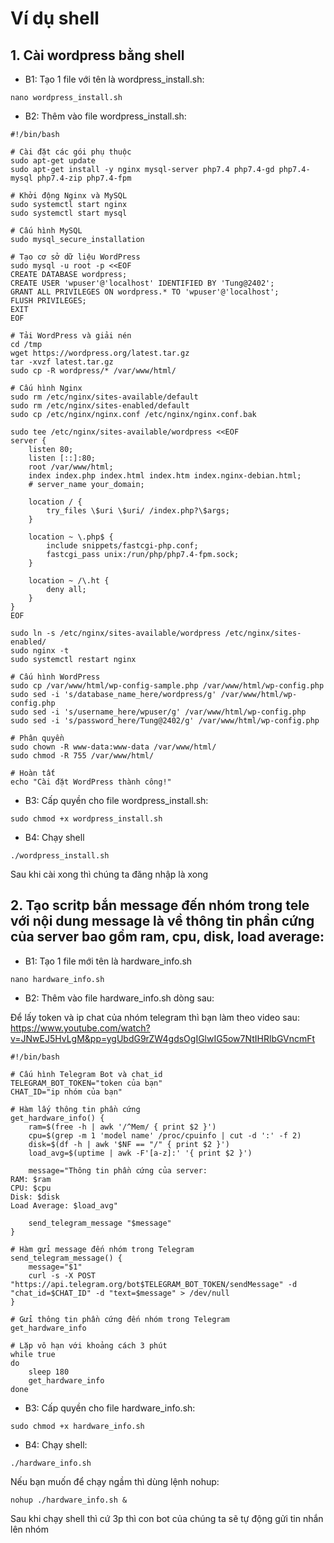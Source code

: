 # Ví dụ shell
## 1. Cài wordpress bằng shell
- B1: Tạo 1 file với tên là wordpress_install.sh:
```
nano wordpress_install.sh
```
- B2: Thêm vào file wordpress_install.sh:
```
#!/bin/bash

# Cài đặt các gói phụ thuộc
sudo apt-get update
sudo apt-get install -y nginx mysql-server php7.4 php7.4-gd php7.4-mysql php7.4-zip php7.4-fpm

# Khởi động Nginx và MySQL
sudo systemctl start nginx
sudo systemctl start mysql

# Cấu hình MySQL
sudo mysql_secure_installation

# Tạo cơ sở dữ liệu WordPress
sudo mysql -u root -p <<EOF
CREATE DATABASE wordpress;
CREATE USER 'wpuser'@'localhost' IDENTIFIED BY 'Tung@2402';
GRANT ALL PRIVILEGES ON wordpress.* TO 'wpuser'@'localhost';
FLUSH PRIVILEGES;
EXIT
EOF

# Tải WordPress và giải nén
cd /tmp
wget https://wordpress.org/latest.tar.gz
tar -xvzf latest.tar.gz
sudo cp -R wordpress/* /var/www/html/

# Cấu hình Nginx
sudo rm /etc/nginx/sites-available/default
sudo rm /etc/nginx/sites-enabled/default
sudo cp /etc/nginx/nginx.conf /etc/nginx/nginx.conf.bak

sudo tee /etc/nginx/sites-available/wordpress <<EOF
server {
    listen 80;
    listen [::]:80;
    root /var/www/html;
    index index.php index.html index.htm index.nginx-debian.html;
    # server_name your_domain;

    location / {
        try_files \$uri \$uri/ /index.php?\$args;
    }

    location ~ \.php$ {
        include snippets/fastcgi-php.conf;
        fastcgi_pass unix:/run/php/php7.4-fpm.sock;
    }

    location ~ /\.ht {
        deny all;
    }
}
EOF

sudo ln -s /etc/nginx/sites-available/wordpress /etc/nginx/sites-enabled/
sudo nginx -t
sudo systemctl restart nginx

# Cấu hình WordPress
sudo cp /var/www/html/wp-config-sample.php /var/www/html/wp-config.php
sudo sed -i 's/database_name_here/wordpress/g' /var/www/html/wp-config.php
sudo sed -i 's/username_here/wpuser/g' /var/www/html/wp-config.php
sudo sed -i 's/password_here/Tung@2402/g' /var/www/html/wp-config.php

# Phân quyền
sudo chown -R www-data:www-data /var/www/html/
sudo chmod -R 755 /var/www/html/

# Hoàn tất
echo "Cài đặt WordPress thành công!"
```
- B3: Cấp quyền cho file wordpress_install.sh:
```
sudo chmod +x wordpress_install.sh
```
- B4: Chạy shell
```
./wordpress_install.sh
```
Sau khi cài xong thì chúng ta đăng nhập là xong
## 2. Tạo scritp bắn message đến nhóm trong tele với nội dung message là về thông tin phần cứng của server bao gồm ram, cpu, disk, load average:
- B1: Tạo 1 file mới tên là hardware_info.sh
```
nano hardware_info.sh
```
- B2: Thêm vào file hardware_info.sh dòng sau:

Để lấy token và ip chat của nhóm telegram thì bạn làm theo video sau: https://www.youtube.com/watch?v=JNwEJ5HvLgM&pp=ygUbdG9rZW4gdsOgIGlwIG5ow7NtIHRlbGVncmFt
```
#!/bin/bash

# Cấu hình Telegram Bot và chat_id
TELEGRAM_BOT_TOKEN="token của bạn"
CHAT_ID="ip nhóm của bạn"

# Hàm lấy thông tin phần cứng
get_hardware_info() {
    ram=$(free -h | awk '/^Mem/ { print $2 }')
    cpu=$(grep -m 1 'model name' /proc/cpuinfo | cut -d ':' -f 2)
    disk=$(df -h | awk '$NF == "/" { print $2 }')
    load_avg=$(uptime | awk -F'[a-z]:' '{ print $2 }')

    message="Thông tin phần cứng của server:
RAM: $ram
CPU: $cpu
Disk: $disk
Load Average: $load_avg"

    send_telegram_message "$message"
}

# Hàm gửi message đến nhóm trong Telegram
send_telegram_message() {
    message="$1"
    curl -s -X POST "https://api.telegram.org/bot$TELEGRAM_BOT_TOKEN/sendMessage" -d "chat_id=$CHAT_ID" -d "text=$message" > /dev/null
}

# Gửi thông tin phần cứng đến nhóm trong Telegram
get_hardware_info

# Lặp vô hạn với khoảng cách 3 phút
while true
do
    sleep 180
    get_hardware_info
done
```
- B3: Cấp quyền cho file hardware_info.sh:
```
sudo chmod +x hardware_info.sh
```
- B4: Chạy shell:
```
./hardware_info.sh
```
Nếu bạn muốn để chạy ngầm thì dùng lệnh nohup:
```
nohup ./hardware_info.sh &
```
Sau khi chạy shell thì cứ 3p thì con bot của chúng ta sẽ tự động gửi tin nhắn lên nhóm
